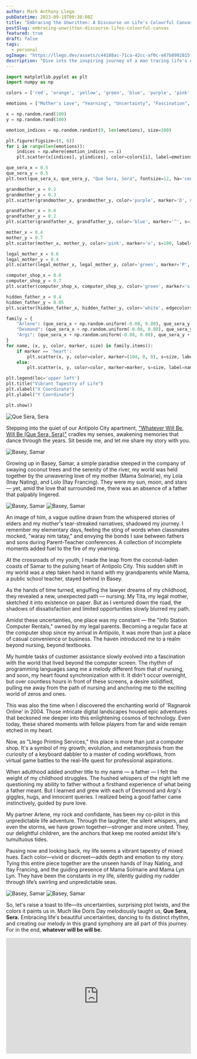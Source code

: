 ```yaml
---
author: Mark Anthony Llego
pubDatetime: 2023-09-19T00:38:08Z
title: "Embracing the Unwritten: A Discourse on Life's Colourful Canvas"
postSlug: embracing-unwritten-discourse-lifes-colourful-canvas
featured: true
draft: false
tags:
  - personal
ogImage: "https://llego.dev/assets/c44188ac-71ca-42cc-af0c-e87b8992815f.jpg"
description: "Dive into the inspiring journey of a man tracing life's unpredictable routes. From childhood dreams to adult detours, imbibe how the philosophy of 'Whatever will be, will be' shapes life’s vibrant narrative."
---
```


```python
import matplotlib.pyplot as plt
import numpy as np

colors = ['red', 'orange', 'yellow', 'green', 'blue', 'purple', 'pink', 'brown']

emotions = ["Mother's Love", "Yearning", "Uncertainty", "Fascination", "Metamorphosis", "Fatherhood", "Love and Unity"]

x = np.random.rand(100)
y = np.random.rand(100)

emotion_indices = np.random.randint(0, len(emotions), size=100)

plt.figure(figsize=(8, 6))
for i in range(len(emotions)):
    indices = np.where(emotion_indices == i)
    plt.scatter(x[indices], y[indices], color=colors[i], label=emotions[i])

que_sera_x = 0.5
que_sera_y = 0.5
plt.text(que_sera_x, que_sera_y, "Que Sera, Sera", fontsize=12, ha='center', va='center', color='black', weight='bold')

grandmother_x = 0.2
grandmother_y = 0.3
plt.scatter(grandmother_x, grandmother_y, color='purple', marker='D', s=100, label="Inay Nating")

grandfather_x = 0.8
grandfather_y = 0.2
plt.scatter(grandfather_x, grandfather_y, color='blue', marker='^', s=100, label="Itay Francing")

mother_x = 0.4
mother_y = 0.7
plt.scatter(mother_x, mother_y, color='pink', marker='o', s=100, label="Mama Solmarie")

legal_mother_x = 0.6
legal_mother_y = 0.4
plt.scatter(legal_mother_x, legal_mother_y, color='green', marker='P', s=100, label="Mama Lyn Lyn")

computer_shop_x = 0.6
computer_shop_y = 0.7
plt.scatter(computer_shop_x, computer_shop_y, color='green', marker='s', s=100, label="Computer Shop")

hidden_father_x = 0.4
hidden_father_y = 0.05
plt.scatter(hidden_father_x, hidden_father_y, color='white', edgecolors='black', marker='X', s=30, label="Hidden Father")

family = {
    "Arlene": (que_sera_x + np.random.uniform(-0.08, 0.08), que_sera_y + np.random.uniform(0.05, 0.15), 'yellow', 'heart', 150),
    "Desmond": (que_sera_x + np.random.uniform(-0.08, 0.08), que_sera_y + np.random.uniform(0.05, 0.15), 'purple', 'o', 150),
    "Argi": (que_sera_x + np.random.uniform(-0.08, 0.08), que_sera_y + np.random.uniform(0.05, 0.15), 'pink', 'o', 150)
}
for name, (x, y, color, marker, size) in family.items():
    if marker == 'heart':
        plt.scatter(x, y, color=color, marker=(104, 0, 0), s=size, label=name)  # Heart marker
    else:
        plt.scatter(x, y, color=color, marker=marker, s=size, label=name)

plt.legend(loc='upper left')
plt.title("Vibrant Tapestry of Life")
plt.xlabel("X Coordinate")
plt.ylabel("Y Coordinate")

plt.show()

```

![Que Sera, Sera](https://llego.dev/assets/queserasera.png)

Stepping into the quiet of our Antipolo City apartment, <a href= "https://youtu.be/r0m9wr_o0Qg?si=vM1oyQujCKtv6nFa" target= "_blank"> "Whatever Will Be, Will Be (Que Sera, Sera)"</a> cradles my senses, awakening memories that dance through the years. Sit beside me, and let me share my story with you.

![Basey, Samar](https://llego.dev/assets/mBqd7TKJLRSWx6Pahw9N.jpg)

Growing up in Basey, Samar, a simple paradise steeped in the company of swaying coconut trees and the serenity of the river, my world was held together by the unwavering love of my mother (Mama Solmarie), my Lola (Inay Nating), and Lolo (Itay Francing). They were my sun, moon, and stars — yet, amid the love that surrounded me, there was an absence of a father that palpably lingered.

![Basey, Samar](https://llego.dev/assets/jUerf7W29UHQEjAtxwjb.jpg)
![Basey, Samar](https://llego.dev/assets/WL7WUfDr8DWHtm88brSi.jpg)

An image of him, a vague outline drawn from the whispered stories of elders and my mother's tear-streaked narratives, shadowed my journey. I remember my elementary days, feeling the sting of words when classmates mocked, "waray nim tatay," and envying the bonds I saw between fathers and sons during Parent-Teacher conferences. A collection of incomplete moments added fuel to the fire of my yearning.

At the crossroads of my youth, I made the leap from the coconut-laden coasts of Samar to the pulsing heart of Antipolo City. This sudden shift in my world was a step taken hand in hand with my grandparents while Mama, a public school teacher, stayed behind in Basey.

As the hands of time turned, engulfing the lawyer dreams of my childhood, they revealed a new, unexpected path — nursing. My Tita, my legal mother, sketched it into existence on paper. But as I ventured down the road, the shadows of dissatisfaction and limited opportunities slowly blurred my path.

Amidst these uncertainties, one place was my constant — the "Info Station Computer Rentals," owned by my legal parents. Becoming a regular face at the computer shop since my arrival in Antipolo, it was more than just a place of casual convenience or business. The haven introduced me to a realm beyond nursing, beyond textbooks.

My humble tasks of customer assistance slowly evolved into a fascination with the world that lived beyond the computer screen. The rhythm of programming languages sang me a melody different from that of nursing, and soon, my heart found synchronization with it. It didn't occur overnight, but over countless hours in front of these screens, a desire solidified, pulling me away from the path of nursing and anchoring me to the exciting world of zeros and ones.

This was also the time when I discovered the enchanting world of 'Ragnarok Online' in 2004. Those intricate digital landscapes housed epic adventures that beckoned me deeper into this enlightening cosmos of technology. Even today, these shared moments with fellow players from far and wide remain etched in my heart.

Now, as "Llego Printing Services," this place is more than just a computer shop. It's a symbol of my growth, evolution, and metamorphosis from the curiosity of a keyboard dabbler to a master of coding workflows, from virtual game battles to the real-life quest for professional aspirations.

When adulthood added another title to my name — a father — I felt the weight of my childhood struggles. The hushed whispers of the night left me questioning my ability to father without a firsthand experience of what being a father meant. But I learned and grew with each of Desmond and Argi's giggles, hugs, and innocent queries. I realized being a good father came instinctively, guided by pure love.

My partner Arlene, my rock and confidante, has been my co-pilot in this unpredictable life adventure. Through the laughter, the silent whispers, and even the storms, we have grown together—stronger and more united. They, our delightful children, are the anchors that keep me rooted amidst life's tumultuous tides.

Pausing now and looking back, my life seems a vibrant tapestry of mixed hues. Each color—vivid or discreet—adds depth and emotion to my story. Tying this entire piece together are the unseen hands of Inay Nating, and Itay Francing, and the guiding presence of Mama Solmarie and Mama Lyn Lyn. They have been the constants in my life, silently guiding my rudder through life’s swirling and unpredictable seas.

![Basey, Samar](https://llego.dev/assets/MVF3gkm4kcbCx9sWmJ77.jpg)
![Basey, Samar](https://llego.dev/assets/L92utBcP5CuY2saorbBD.jpg)

So, let's raise a toast to life—its uncertainties, surprising plot twists, and the colors it paints us in. Much like Doris Day melodiously taught us, **Que Sera, Sera.** Embracing life's beautiful uncertainties, dancing to its distinct rhythm, and creating our melody in this grand symphony are all part of this journey. For in the end, **whatever will be will be.**

<iframe width="100%" height="315" src="https://www.youtube.com/embed/r0m9wr_o0Qg?si=qs2oOxKdE5t2KF8f" title="YouTube video player" frameborder="0" allow="accelerometer; autoplay; clipboard-write; encrypted-media; gyroscope; picture-in-picture; web-share" allowfullscreen></iframe>
